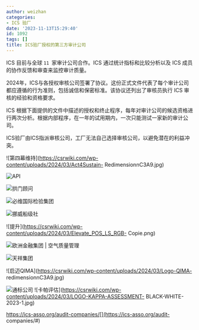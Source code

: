```yaml
---
author: weizhan
categories:
- ICS 验厂
date: '2023-11-13T15:29:40'
id: 1092
tags: []
title: ICS验厂授权的第三方审计公司
---
```


ICS 目前与全球 `11 `家审计公司合作。ICS 通过统计指标和比较分析以及 ICS 成员的协作反馈和审查来监控审计质量。

2024年，ICS与各授权审核公司签署了协议。这份正式文件代表了每个审计公司都应遵循的行为准则，包括诚信和保密标准。该协议还列出了审核员执行 ICS
审核的经验和资格要求。

ICS 根据下面提供的文件中描述的授权和终止程序，每年对审计公司的候选资格进行两次分析。根据内部程序，在一年的试用期内，一次只能测试一家新的审计公司。

ICS验厂由ICS指派审核公司，工厂无法自己选择审核公司，以避免潜在的利益冲突。

![第四幕维持](https://csrwiki.com/wp-content/uploads/2024/03/Act4Sustain-
RedimensionnC3A9.jpg)

[](https://ics-asso.org/audit-companies/#)

![API](https://csrwiki.com/wp-content/uploads/2024/03/api.png)

[](https://ics-asso.org/audit-companies/#)

![拱门顾问](https://csrwiki.com/wp-content/uploads/2024/03/arche.png)

[](https://ics-asso.org/audit-companies/#)

![必维国际检验集团](https://csrwiki.com/wp-content/uploads/2024/03/bureau-veritas.png)

[](https://ics-asso.org/audit-companies/#)

![挪威船级社](https://csrwiki.com/wp-content/uploads/2024/03/DNV-1.png)

![提升](https://csrwiki.com/wp-content/uploads/2024/03/Elevate_POS_LS_RGB-
Copie.png)

[](https://ics-asso.org/audit-companies/#)

![欧洲金融集团 |  空气质量管理](https://csrwiki.com/wp-content/uploads/2024/03/Eurofins-logo-PNG-redimensionnC3A9.png)

[](https://ics-asso.org/audit-companies/#)

![天祥集团](https://csrwiki.com/wp-content/uploads/2024/03/Logo_intertek.png)

[](https://ics-asso.org/audit-companies/#)

![启迈QIMA](https://csrwiki.com/wp-content/uploads/2024/03/Logo-QIMA-
redimensionnC3A9.jpg)

[](https://ics-asso.org/audit-companies/#)

![通标公司](https://csrwiki.com/wp-content/uploads/2024/03/logo-sgs.png)
![卡帕评估](https://csrwiki.com/wp-content/uploads/2024/03/LOGO-KAPPA-ASSESSMENT-
BLACK-WHITE-2023-1.jpg)

https://ics-asso.org/audit-companies/[](https://ics-asso.org/audit-
companies/#)

